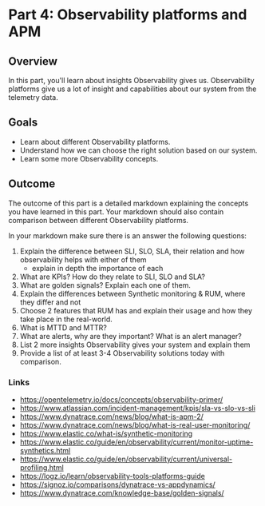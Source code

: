 # Part 4: Observability platforms and APM

## Overview

In this part, you'll learn about insights Observability gives us.
Observability platforms give us a lot of insight and capabilities about our system from the telemetry data.

## Goals

- Learn about different Observability platforms.
- Understand how we can choose the right solution based on our system.
- Learn some more Observability concepts.

## Outcome

The outcome of this part is a detailed markdown explaining the concepts you have learned in this part. Your markdown should also contain comparison between different Observability platforms.

In your markdown make sure there is an answer the following questions:

1. Explain the difference between SLI, SLO, SLA, their relation and how observability helps with either of them
	- explain in depth the importance of each
2. What are KPIs? How do they relate to SLI, SLO and SLA?
3. What are golden signals? Explain each one of them.
4. Explain the differences between Synthetic monitoring & RUM, where they differ and not
5. Choose 2 features that RUM has and explain their usage and how they take place in the real-world.
6. What is MTTD and MTTR?
7. What are alerts, why are they important? What is an alert manager?
8. List 2 more insights Observability gives your system and explain them
9. Provide a list of at least 3-4 Observability solutions today with comparison.

### Links

* <https://opentelemetry.io/docs/concepts/observability-primer/>
* <https://www.atlassian.com/incident-management/kpis/sla-vs-slo-vs-sli>
* <https://www.dynatrace.com/news/blog/what-is-apm-2/>
* <https://www.dynatrace.com/news/blog/what-is-real-user-monitoring/>
* <https://www.elastic.co/what-is/synthetic-monitoring>
* <https://www.elastic.co/guide/en/observability/current/monitor-uptime-synthetics.html>
* <https://www.elastic.co/guide/en/observability/current/universal-profiling.html>
* <https://logz.io/learn/observability-tools-platforms-guide>
* <https://signoz.io/comparisons/dynatrace-vs-appdynamics/>
* <https://www.dynatrace.com/knowledge-base/golden-signals/>

